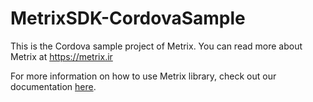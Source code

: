 # MetrixSDK-CordovaSample
This is the Cordova sample project of Metrix. You can read more about Metrix at https://metrix.ir


For more information on how to use Metrix library, check out our documentation [here](https://docs.metrix.ir/sdk/cordova/).
